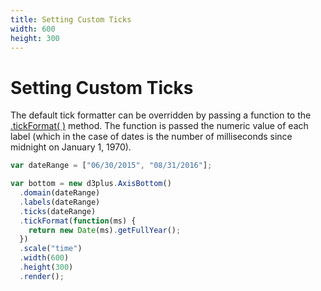 ```yaml
---
title: Setting Custom Ticks
width: 600
height: 300
---
```


[width]: 600
[height]: 300

# Setting Custom Ticks

The default tick formatter can be overridden by passing a function to the [.tickFormat( )](https://github.com/d3plus/d3plus-axis#Axis.tickFormat) method. The function is passed the numeric value of each label (which in the case of dates is the number of milliseconds since midnight on January 1, 1970).

```js
var dateRange = ["06/30/2015", "08/31/2016"];

var bottom = new d3plus.AxisBottom()
  .domain(dateRange)
  .labels(dateRange)
  .ticks(dateRange)
  .tickFormat(function(ms) {
    return new Date(ms).getFullYear();
  })
  .scale("time")
  .width(600)
  .height(300)
  .render();
```
